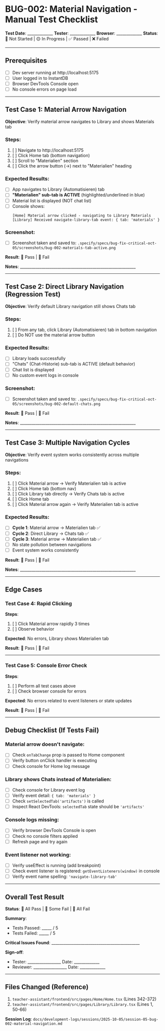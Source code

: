 # BUG-002: Material Navigation - Manual Test Checklist

**Test Date**: _____________
**Tester**: _____________
**Browser**: _____________
**Status**: 🔲 Not Started | 🟡 In Progress | ✅ Passed | ❌ Failed

---

## Prerequisites

- [ ] Dev server running at http://localhost:5175
- [ ] User logged in to InstantDB
- [ ] Browser DevTools Console open
- [ ] No console errors on page load

---

## Test Case 1: Material Arrow Navigation

**Objective**: Verify material arrow navigates to Library and shows Materials tab

### Steps:
1. [ ] Navigate to http://localhost:5175
2. [ ] Click Home tab (bottom navigation)
3. [ ] Scroll to "Materialien" section
4. [ ] Click the arrow button (→) next to "Materialien" heading

### Expected Results:
- [ ] App navigates to Library (Automatisieren) tab
- [ ] **"Materialien" sub-tab is ACTIVE** (highlighted/underlined in blue)
- [ ] Material list is displayed (NOT chat list)
- [ ] Console shows:
  ```
  [Home] Material arrow clicked - navigating to Library Materials
  [Library] Received navigate-library-tab event: { tab: 'materials' }
  ```

### Screenshot:
- [ ] Screenshot taken and saved to: `.specify/specs/bug-fix-critical-oct-05/screenshots/bug-002-materials-tab-active.png`

**Result**: 🔲 Pass | 🔲 Fail

**Notes**: ___________________________________________________________

---

## Test Case 2: Direct Library Navigation (Regression Test)

**Objective**: Verify default Library navigation still shows Chats tab

### Steps:
1. [ ] From any tab, click Library (Automatisieren) tab in bottom navigation
2. [ ] Do NOT use the material arrow button

### Expected Results:
- [ ] Library loads successfully
- [ ] "Chats" (Chat-Historie) sub-tab is ACTIVE (default behavior)
- [ ] Chat list is displayed
- [ ] No custom event logs in console

### Screenshot:
- [ ] Screenshot taken and saved to: `.specify/specs/bug-fix-critical-oct-05/screenshots/bug-002-default-chats.png`

**Result**: 🔲 Pass | 🔲 Fail

**Notes**: ___________________________________________________________

---

## Test Case 3: Multiple Navigation Cycles

**Objective**: Verify event system works consistently across multiple navigations

### Steps:
1. [ ] Click Material arrow → Verify Materialien tab is active
2. [ ] Click Home tab (bottom nav)
3. [ ] Click Library tab directly → Verify Chats tab is active
4. [ ] Click Home tab
5. [ ] Click Material arrow again → Verify Materialien tab is active

### Expected Results:
- [ ] **Cycle 1**: Material arrow → Materialien tab ✅
- [ ] **Cycle 2**: Direct Library → Chats tab ✅
- [ ] **Cycle 3**: Material arrow → Materialien tab ✅
- [ ] No state pollution between navigations
- [ ] Event system works consistently

**Result**: 🔲 Pass | 🔲 Fail

**Notes**: ___________________________________________________________

---

## Edge Cases

### Test Case 4: Rapid Clicking

**Steps**:
1. [ ] Click Material arrow rapidly 3 times
2. [ ] Observe behavior

**Expected**: No errors, Library shows Materialien tab

**Result**: 🔲 Pass | 🔲 Fail

---

### Test Case 5: Console Error Check

**Steps**:
1. [ ] Perform all test cases above
2. [ ] Check browser console for errors

**Expected**: No errors related to event listeners or state updates

**Result**: 🔲 Pass | 🔲 Fail

---

## Debug Checklist (If Tests Fail)

### Material arrow doesn't navigate:
- [ ] Check `onTabChange` prop is passed to Home component
- [ ] Verify button onClick handler is executing
- [ ] Check console for Home log message

### Library shows Chats instead of Materialien:
- [ ] Check console for Library event log
- [ ] Verify event detail: `{ tab: 'materials' }`
- [ ] Check `setSelectedTab('artifacts')` is called
- [ ] Inspect React DevTools: `selectedTab` state should be `'artifacts'`

### Console logs missing:
- [ ] Verify browser DevTools Console is open
- [ ] Check no console filters applied
- [ ] Refresh page and try again

### Event listener not working:
- [ ] Verify useEffect is running (add breakpoint)
- [ ] Check event listener is registered: `getEventListeners(window)` in console
- [ ] Verify event name spelling: `'navigate-library-tab'`

---

## Overall Test Result

**Status**: 🔲 All Pass | 🔲 Some Fail | 🔲 All Fail

**Summary**:
- Tests Passed: _____ / 5
- Tests Failed: _____ / 5

**Critical Issues Found**: _____________________________________________

**Sign-off**:
- Tester: _________________ Date: _____________
- Reviewer: _________________ Date: _____________

---

## Files Changed (Reference)

1. `teacher-assistant/frontend/src/pages/Home/Home.tsx` (Lines 342-372)
2. `teacher-assistant/frontend/src/pages/Library/Library.tsx` (Lines 1, 50-66)

**Session Log**: `docs/development-logs/sessions/2025-10-05/session-05-bug-002-material-navigation.md`
